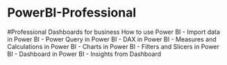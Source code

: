 # PowerBI-Professional
#Professional Dashboards for business 
How to use Power BI - Import data in Power BI - Power Query in Power BI - DAX in Power BI - Measures and Calculations in Power BI - Charts in Power BI - Filters and Slicers in Power BI - Dashboard in Power BI  - Insights from Dashboard 
